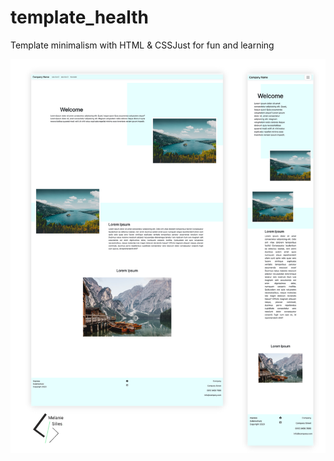 # template_health

Template minimalism with HTML & CSSJust for fun and learning

![Screenshot](./Template-minimalistic-health.png)
